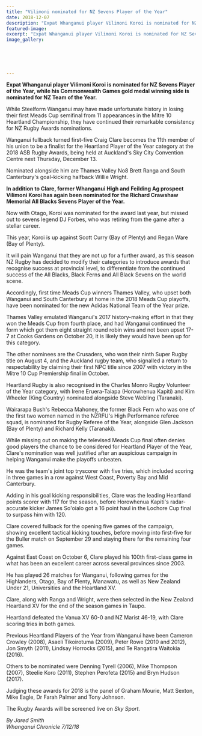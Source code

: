 ```yaml
---
title: "Vilimoni nominated for NZ Sevens Player of the Year"
date: 2018-12-07
description: "Expat Whanganui player Vilimoni Koroi is nominated for NZ Sevens Player of the Year..."
featured-image: 
excerpt: "Expat Whanganui player Vilimoni Koroi is nominated for NZ Sevens Player of the Year, while his Commonwealth Games gold medal winning side is nominated for NZ Team of the Year."
image_gallery:
    
    
    
    
    
---
```


<p><strong>Expat Whanganui player Vilimoni Koroi is nominated for NZ Sevens Player of the Year, while his Commonwealth Games gold medal winning side is nominated for NZ Team of the Year.</strong></p>
<p class="element element-paragraph">While Steelform Wanganui may have made unfortunate history in losing their first Meads Cup semifinal from 11 appearances in the Mitre 10 Heartland Championship, they have continued their remarkable consistency for NZ Rugby Awards nominations.</p>
<p class="element element-paragraph">Wanganui fullback turned first-five Craig Clare becomes the 11th member of his union to be a finalist for the Heartland Player of the Year category at the 2018 ASB Rugby Awards, being held at Auckland's Sky City Convention Centre next Thursday, December 13.</p>
<p class="element element-paragraph">Nominated alongside him are Thames Valley No8 Brett Ranga and South Canterbury's goal-kicking halfback Willie Wright.</p>
<p class="element element-paragraph"><strong>In addition to Clare, former Whanganui High and Feilding Ag prospect Vilimoni Koroi has again been nominated for the Richard Crawshaw Memorial All Blacks Sevens Player of the Year.</strong></p>
<p class="element element-paragraph">Now with Otago, Koroi was nominated for the award last year, but missed out to sevens legend DJ Forbes, who was retiring from the game after a stellar career.</p>
<p class="element element-paragraph">This year, Koroi is up against Scott Curry (Bay of Plenty) and Regan Ware (Bay of Plenty).</p>
<p class="element element-paragraph">It will pain Wanganui that they are not up for a further award, as this season NZ Rugby has decided to modify their categories to introduce awards that recognise success at provincial level, to differentiate from the continued success of the All Blacks, Black Ferns and All Black Sevens on the world scene.</p>
<p class="element element-paragraph">Accordingly, first time Meads Cup winners Thames Valley, who upset both Wanganui and South Canterbury at home in the 2018 Meads Cup playoffs, have been nominated for the new Adidas National Team of the Year prize.</p>
<p class="element element-paragraph">Thames Valley emulated Wanganui's 2017 history-making effort in that they won the Meads Cup from fourth place, and had Wanganui continued the form which got them eight straight round robin wins and not been upset 17-7 at Cooks Gardens on October 20, it is likely they would have been up for this category.</p>
<p class="element element-paragraph">The other nominees are the Crusaders, who won their ninth Super Rugby title on August 4, and the Auckland rugby team, who signalled a return to respectability by claiming their first NPC title since 2007 with victory in the Mitre 10 Cup Premiership final in October.</p>
<p class="element element-paragraph">Heartland Rugby is also recognised in the Charles Monro Rugby Volunteer of the Year category, with Irene Eruera-Taiapa (Horowhenua Kapiti) and Kim Wheeler (King Country) nominated alongside Steve Webling (Taranaki).</p>
<p class="element element-paragraph">Wairarapa Bush's Rebecca Mahoney, the former Black Fern who was one of the first two women named in the NZRFU's High Performance referee squad, is nominated for Rugby Referee of the Year, alongside Glen Jackson (Bay of Plenty) and Richard Kelly (Taranaki).</p>
<p class="element element-paragraph">While missing out on making the televised Meads Cup final often denies good players the chance to be considered for Heartland Player of the Year, Clare's nomination was well justified after an auspicious campaign in helping Wanganui make the playoffs unbeaten.</p>
<p class="element element-paragraph">He was the team's joint top tryscorer with five tries, which included scoring in three games in a row against West Coast, Poverty Bay and Mid Canterbury.</p>
<p class="element element-paragraph">Adding in his goal kicking responsibilities, Clare was the leading Heartland points scorer with 117 for the season, before Horowhenua Kapiti's radar-accurate kicker James So'oialo got a 16 point haul in the Lochore Cup final to surpass him with 120.</p>
<p class="element element-paragraph">Clare covered fullback for the opening five games of the campaign, showing excellent tactical kicking touches, before moving into first-five for the Buller match on September 29 and staying there for the remaining four games.</p>
<p class="element element-paragraph">Against East Coast on October 6, Clare played his 100th first-class game in what has been an excellent career across several provinces since 2003.</p>
<p class="element element-paragraph">He has played 26 matches for Wanganui, following games for the Highlanders, Otago, Bay of Plenty, Manawatu, as well as New Zealand Under 21, Universities and the Heartland XV.</p>
<p class="element element-paragraph">Clare, along with Ranga and Wright, were then selected in the New Zealand Heartland XV for the end of the season games in Taupo.</p>
<p class="element element-paragraph">Heartland defeated the Vanua XV 60-0 and NZ Marist 46-19, with Clare scoring tries in both games.</p>
<p class="element element-paragraph">Previous Heartland Players of the Year from Wanganui have been Cameron Crowley (2008), Asaeli Tikoirotuma (2009), Peter Rowe (2010 and 2012), Jon Smyth (2011), Lindsay Horrocks (2015), and Te Rangatira Waitokia (2016).</p>
<p class="element element-paragraph">Others to be nominated were Denning Tyrell (2006), Mike Thompson (2007), Steelie Koro (2011), Stephen Perofeta (2015) and Bryn Hudson (2017).</p>
<p class="element element-paragraph">Judging these awards for 2018 is the panel of Graham Mourie, Matt Sexton, Mike Eagle, Dr Farah Palmer and Tony Johnson.</p>
<p class="element element-paragraph">The Rugby Awards will be screened live on&nbsp;<em>Sky Sport.</em></p>
<p class="element element-paragraph"><em>By Jared Smith</em><br /><em>Whanganui Chronicle 7/12/18</em></p>

